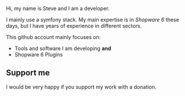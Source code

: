Hi, my name is Steve and I am a developer.

I mainly use a symfony stack.
My main expertise is in *Shopware 6* these days, but I have years of experience in different sectors.

This github account mainly focuses on:

* Tools and software I am developing **and**
* Shopware 6 Plugins

## Support me

I would be very happy if you support my work with a donation.
